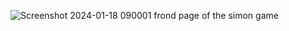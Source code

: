 ![Screenshot 2024-01-18 090001](https://github.com/thanveer21cs52/simon-game/assets/156982649/70359f64-5a0f-4d4a-8fe3-f219c79037d0)
frond page of the simon game
